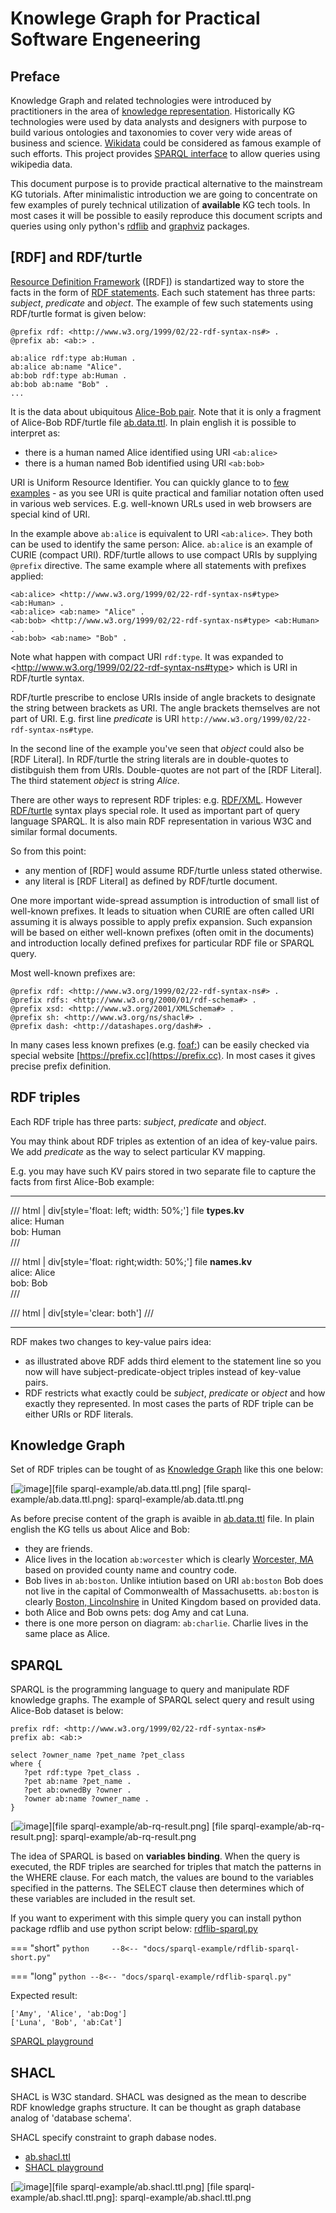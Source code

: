 # Knowlege Graph for Practical Software Engeneering

## Preface

Knowledge Graph and related technologies were introduced by practitioners in the area of [knowledge representation](https://en.wikipedia.org/wiki/Knowledge_representation_and_reasoning). Historically KG technologies were used by data analysts and designers with purpose to build various ontologies and taxonomies to cover very wide areas of business and science. [Wikidata](https://www.wikidata.org/wiki/Wikidata:Main_Page) could be considered as famous example of such efforts. This project provides [SPARQL interface](https://www.wikidata.org/wiki/Wikidata:Request_a_query#Help_with_a_query) to allow queries using wikipedia data.

This document purpose is to provide practical alternative to the mainstream KG tutorials. After minimalistic introduction we are going to concentrate on few examples of purely technical utilization of **available** KG tech tools. In most cases it will be possible to easily reproduce this document scripts and queries using only python's [rdflib](https://pypi.org/project/rdflib/) and [graphviz](https://pypi.org/project/graphviz/) packages.

## [R<span/>DF] and RDF/turtle

<u>Resource Definition Framework</u> ([R<span/>DF]) is standartized way to store the facts in the form of [R<span/>DF statements](https://www.w3.org/TR/rdf11-primer/#section-triple). Each such statement has three parts: *subject*, *predicate* and *object*. The example of few such statements using RDF/turtle format is given below:

```
@prefix rdf: <http://www.w3.org/1999/02/22-rdf-syntax-ns#> .
@prefix ab: <ab:> .

ab:alice rdf:type ab:Human .
ab:alice ab:name "Alice".
ab:bob rdf:type ab:Human .
ab:bob ab:name "Bob" .
...
```
It is the data about ubiquitous [Alice-Bob pair](https://en.wikipedia.org/wiki/Alice_and_Bob). Note that it is only a fragment of Alice-Bob RDF/turtle file [ab.data.ttl](/kgm/sparql-example/ab.data.ttl). In plain english it is possible to interpret as:

 - there is a human named Alice identified using URI `<ab:alice>`
 - there is a human named Bob identified using URI `<ab:bob>`

URI is Uniform Resource Identifier. You can quickly glance to to [few examples](https://datatracker.ietf.org/doc/html/rfc3986#section-1.1.2) - as you see URI is quite practical and familiar notation often used in various web services. E.g. well-known URLs used in web browsers are special kind of URI.

In the example above `ab:alice` is equivalent to URI `<ab:alice>`. They both can be used to identify the same person: Alice. `ab:alice` is an example of CURIE (compact <span>U</span>RI). RDF/turtle allows to use compact URIs by supplying `@prefix` directive. The same example where all statements with prefixes applied:

```
<ab:alice> <http://www.w3.org/1999/02/22-rdf-syntax-ns#type> <ab:Human> .
<ab:alice> <ab:name> "Alice" .
<ab:bob> <http://www.w3.org/1999/02/22-rdf-syntax-ns#type> <ab:Human> .
<ab:bob> <ab:name> "Bob" .
```

Note what happen with compact URI `rdf:type`. It was expanded to &lt;http://www.w3.org/1999/02/22-rdf-syntax-ns#type&gt; which is URI in RDF/turtle syntax.

RDF/turtle prescribe to enclose URIs inside of angle brackets to designate the string between brackets as URI. The angle brackets themselves are not part of URI. E.g. first line *predicate* is URI `http://www.w3.org/1999/02/22-rdf-syntax-ns#type`.

In the second line of the example you've seen that *object* could also be [R<span/>DF Literal]. In RDF/turtle the string l<span>iterals are in double-quotes to distibguish them from URIs. Double-quotes are not part of the [R<span/>DF Literal]. The third statement *object* is string *Alice*.

There are other ways to represent RDF triples: e.g. [RDF/XML](https://en.wikipedia.org/wiki/RDF/XML). However [RDF/turtle](https://en.wikipedia.org/wiki/Turtle_(syntax)) syntax plays special role. It used as important part of query language SPARQL. It is also main RDF representation in various W3C and similar formal documents.

So from this point:

 - any mention of [R<span/>DF] would assume RDF/turtle unless stated otherwise.
 - any literal is [R<span/>DF Literal] as defined by RDF/turtle document.

One more important wide-spread assumption is introduction of small list of well-known prefixes. It leads to situation when CURIE are often called URI assuming it is always possible to apply prefix expansion. Such expansion will be based on either well-known prefixes (often omit in the documents) and introduction locally defined prefixes for particular RDF file or SPARQL query.

Most well-known prefixes are:
```
@prefix rdf: <http://www.w3.org/1999/02/22-rdf-syntax-ns#> .
@prefix rdfs: <http://www.w3.org/2000/01/rdf-schema#> .
@prefix xsd: <http://www.w3.org/2001/XMLSchema#> .
@prefix sh: <http://www.w3.org/ns/shacl#> .
@prefix dash: <http://datashapes.org/dash#> .
```

In many cases less known prefixes (e.g. [foaf:](https://prefix.cc/foaf)) can be easily checked via special website [https://prefix.cc](https://prefix.cc). In most cases it gives precise prefix definition.

## RDF triples

Each RDF triple has three parts: *subject*, *predicate* and *object*.

You may think about RDF triples as extention of an idea of key-value pairs. We add *predicate* as the way to select particular KV mapping.

E.g. you may have such KV pairs stored in two separate file to capture the facts from first Alice-Bob example:

<hr/>
/// html | div[style='float: left; width: 50%;']
file <b>types.kv</b><br/>
alice: Human<br/>
bob: Human<br/>
///

/// html | div[style='float: right;width: 50%;']
file <b>names.kv</b><br/>
alice: Alice<br/>
bob: Bob<br/>
///

/// html | div[style='clear: both']
///
<hr/>

RDF makes two changes to key-value pairs idea:

 - as illustrated above RDF adds third element to the statement line so you now will have subject-predicate-object triples instead of key-value pairs.
 - RDF restricts what exactly could be *subject*, *predicate* or *object* and how exactly they represented. In most cases the parts of RDF triple can be either URIs or RDF literals.

## Knowledge Graph

Set of RDF triples can be tought of as [Knowledge Graph](https://en.wikipedia.org/wiki/Knowledge_graph) like this one below:

[![image](sparql-example/ab.data.ttl.png)][file sparql-example/ab.data.ttl.png]
[file sparql-example/ab.data.ttl.png]: sparql-example/ab.data.ttl.png

As before precise content of the graph is avaible in [ab.data.ttl](/kgm/sparql-example/ab.data.ttl) file. In plain english the KG tells us about Alice and Bob:

 - they are friends.
 - Alice lives in the location `ab:worcester` which is clearly [Worcester, MA](https://en.wikipedia.org/wiki/Worcester,_Massachusetts) based on provided county name and country code.
 - Bob lives in `ab:boston`. Unlike intiution based on URI `ab:boston` Bob does not live in the capital of Commonwealth of Massachusetts. `ab:boston` is clearly [Boston, Lincolnshire](https://en.wikipedia.org/wiki/Boston,_Lincolnshire) in United Kingdom based on provided data.
 - both Alice and Bob owns pets: dog Amy and cat Luna.
 - there is one more person on diagram: `ab:charlie`. Charlie lives in the same place as Alice.

## SPARQL

SPARQL is the programming language to query and manipulate RDF knowledge graphs. The example of SPARQL select query and result using Alice-Bob dataset is below:
```
prefix rdf: <http://www.w3.org/1999/02/22-rdf-syntax-ns#>
prefix ab: <ab:>

select ?owner_name ?pet_name ?pet_class
where {
   ?pet rdf:type ?pet_class .
   ?pet ab:name ?pet_name .
   ?pet ab:ownedBy ?owner .
   ?owner ab:name ?owner_name .
}
```
[![image](sparql-example/ab-rq-result.png)][file sparql-example/ab-rq-result.png]
[file sparql-example/ab-rq-result.png]: sparql-example/ab-rq-result.png

The idea of SPARQL is based on **variables binding**. When the query is executed, the RDF triples are searched for triples that match the patterns in the WHERE clause. For each match, the values are bound to the variables specified in the patterns. The SELECT clause then determines which of these variables are included in the result set.

If you want to experiment with this simple query you can install python package rdflib and use python script below:
[rdflib-sparql.py](/kgm/sparql-example/rdflib-sparql.py)

=== "short"
    ```python    
    --8<-- "docs/sparql-example/rdflib-sparql-short.py"
    ```
    
=== "long"
    ```python
    --8<-- "docs/sparql-example/rdflib-sparql.py"
    ```

Expected result:
```
['Amy', 'Alice', 'ab:Dog']
['Luna', 'Bob', 'ab:Cat']
```

[S<span/>PARQL playground](https://atomgraph.github.io/SPARQL-Playground/)


## SHACL

SHACL is W3C standard. SHACL was designed as the mean to describe RDF knowledge graphs structure. It can be thought as graph database analog of 'database schema'.

SHACL specify constraint to graph dabase nodes.

 - [ab.shacl.ttl](/kgm/sparql-example/ab.shacl.ttl)
 - [S<span/>HACL playground](https://shacl.org/playground/)

[![image](sparql-example/ab.shacl.ttl.png)][file sparql-example/ab.shacl.ttl.png]
[file sparql-example/ab.shacl.ttl.png]: sparql-example/ab.shacl.ttl.png
